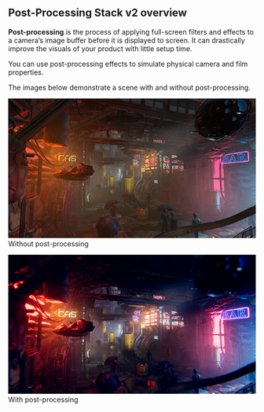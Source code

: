 ## Post-Processing Stack v2 overview

**Post-processing** is the process of applying full-screen filters and effects to a camera’s image buffer before it is displayed to screen. It can drastically improve the visuals of your product with little setup time.

You can use post-processing effects to simulate physical camera and film properties.

The images below demonstrate a scene with and without post-processing.

![](images/home-before.png)
</br>Without post-processing

![](images/home-after.png)
</br>With post-processing
